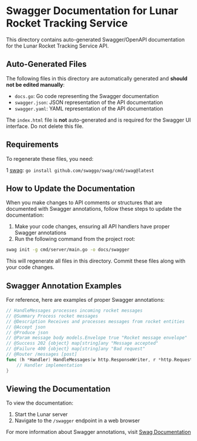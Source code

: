 # Swagger Documentation for Lunar Rocket Tracking Service

This directory contains auto-generated Swagger/OpenAPI documentation for the Lunar Rocket Tracking Service API.

## Auto-Generated Files

The following files in this directory are automatically generated and **should not be edited manually**:

- `docs.go`: Go code representing the Swagger documentation
- `swagger.json`: JSON representation of the API documentation
- `swagger.yaml`: YAML representation of the API documentation

The `index.html` file is **not** auto-generated and is required for the Swagger UI interface. Do not delete this file.

## Requirements

To regenerate these files, you need:

1 [swag](https://github.com/swaggo/swag): `go install github.com/swaggo/swag/cmd/swag@latest`

## How to Update the Documentation

When you make changes to API comments or structures that are documented with Swagger annotations, follow these steps to update the documentation:

1. Make your code changes, ensuring all API handlers have proper Swagger annotations
2. Run the following command from the project root:

```bash
swag init -g cmd/server/main.go -o docs/swagger
```

This will regenerate all files in this directory. Commit these files along with your code changes.

## Swagger Annotation Examples

For reference, here are examples of proper Swagger annotations:

```go
// HandleMessages processes incoming rocket messages
// @Summary Process rocket messages
// @Description Receives and processes messages from rocket entities
// @Accept json
// @Produce json
// @Param message body models.Envelope true "Rocket message envelope"
// @Success 202 {object} map[string]any "Message accepted"
// @Failure 400 {object} map[string]any "Bad request"
// @Router /messages [post]
func (h *Handler) HandleMessages(w http.ResponseWriter, r *http.Request) {
    // Handler implementation
}
```

## Viewing the Documentation

To view the documentation:

1. Start the Lunar server
2. Navigate to the `/swagger` endpoint in a web browser

For more information about Swagger annotations, visit [Swag Documentation](https://github.com/swaggo/swag)
